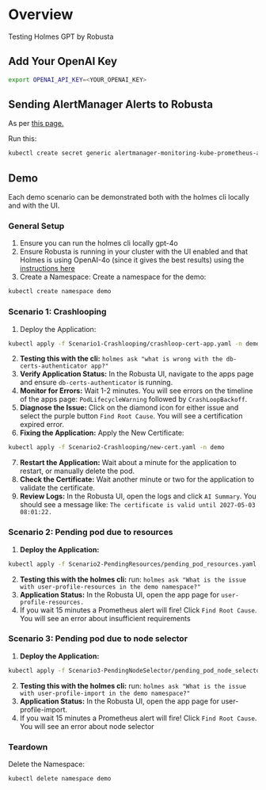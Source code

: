 # Overview
Testing Holmes GPT by Robusta

## Add Your OpenAI Key
```bash
export OPENAI_API_KEY=<YOUR_OPENAI_KEY>
```

## Sending AlertManager Alerts to Robusta

As per [this page.](https://docs.robusta.dev/master/configuration/alertmanager-integration/alert-manager.html)

Run this:
```bash
kubectl create secret generic alertmanager-monitoring-kube-prometheus-alertmanager-robusta --from-file=alertmanager-robusta-integration.yaml -n monitoring
```

## Demo

Each demo scenario can be demonstrated both with the holmes cli locally and with the UI.

### General Setup

1. Ensure you can run the holmes cli locally gpt-4o
2. Ensure Robusta is running in your cluster with the UI enabled and that Holmes is using OpenAI-4o (since it gives the best results) using the [instructions here](https://docs.robusta.dev/master/configuration/ai-analysis.html#ai-analysis)
3. Create a Namespace: Create a namespace for the demo:
```bash
kubectl create namespace demo
```

### Scenario 1: Crashlooping

1. Deploy the Application:
```bash
kubectl apply -f Scenario1-Crashlooping/crashloop-cert-app.yaml -n demo
```
2. **Testing this with the cli:** `holmes ask "what is wrong with the db-certs-authenticator app?"`
3. **Verify Application Status:** In the Robusta UI, navigate to the apps page and ensure `db-certs-authenticator` is running.
4. **Monitor for Errors:** Wait 1-2 minutes. You will see errors on the timeline of the apps page: `PodLifecycleWarning` followed by `CrashLoopBackoff`.
5. **Diagnose the Issue:** Click on the diamond icon for either issue and select the purple button `Find Root Cause`. You will see a certification expired error.
6. **Fixing the Application:** Apply the New Certificate:
```bash
kubectl apply -f Scenario2-Crashlooping/new-cert.yaml -n demo
```
7. **Restart the Application:** Wait about a minute for the application to restart, or manually delete the pod.
8. **Check the Certificate:** Wait another minute or two for the application to validate the certificate.
9. **Review Logs:** In the Robusta UI, open the logs and click `AI Summary`. You should see a message like: `The certificate is valid until 2027-05-03 08:01:22.`

### Scenario 2: Pending pod due to resources

1. **Deploy the Application:**
```bash 
kubectl apply -f Scenario2-PendingResources/pending_pod_resources.yaml -n demo
```
2. **Testing this with the holmes cli:** run: `holmes ask "What is the issue with user-profile-resources in the demo namespace?"`
3. **Application Status:** In the Robusta UI, open the app page for `user-profile-resources.`
4. If you wait 15 minutes a Prometheus alert will fire! Click `Find Root Cause`. You will see an error about insufficient requirements

### Scenario 3: Pending pod due to node selector

1. **Deploy the Application:**
```bash
kubectl apply -f Scenario3-PendingNodeSelector/pending_pod_node_selector.yaml -n demo
```
2. **Testing this with the holmes cli:** run: `holmes ask "What is the issue with user-profile-import in the demo namespace?"`
3. **Application Status:** In the Robusta UI, open the app page for user-profile-import.
4. If you wait 15 minutes a Prometheus alert will fire! Click `Find Root Cause`. You will see an error about node selector

### Teardown

Delete the Namespace:
```bash
kubectl delete namespace demo
```
